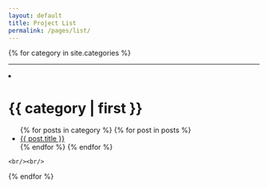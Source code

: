 ```yaml
---
layout: default
title: Project List
permalink: /pages/list/
---
```



{% for category in site.categories %}

  ------------------------------------------------------------------------------------------
  <li>
    <h1> {{ category | first }} </h1>
    <ul>
    {% for posts in category %}
      {% for post in posts %}
        <li><a href="{{ post.url }}">{{ post.title }}</a></li>
      {% endfor %}
    {% endfor %}
    </ul>

    <br/><br/>
  </li>
{% endfor %}
